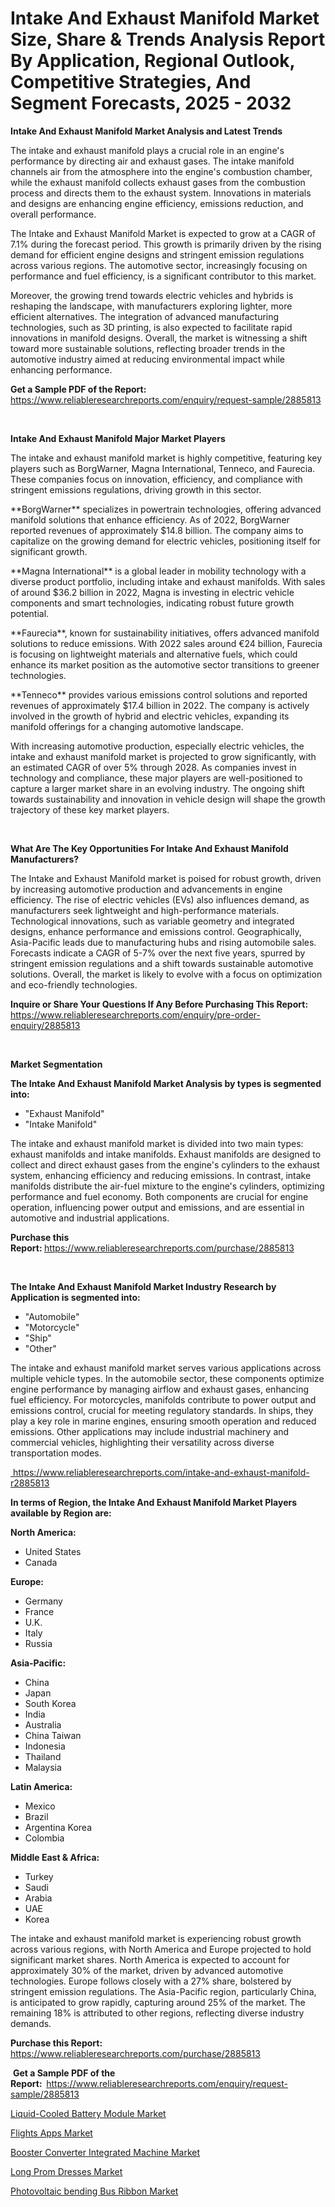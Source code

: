 <p><h1>Intake And Exhaust Manifold Market Size, Share & Trends Analysis Report By Application, Regional Outlook, Competitive Strategies, And Segment Forecasts, 2025 - 2032</h1></p><p><strong>Intake And Exhaust Manifold Market Analysis and Latest Trends</strong></p>
<p><p>The intake and exhaust manifold plays a crucial role in an engine's performance by directing air and exhaust gases. The intake manifold channels air from the atmosphere into the engine's combustion chamber, while the exhaust manifold collects exhaust gases from the combustion process and directs them to the exhaust system. Innovations in materials and designs are enhancing engine efficiency, emissions reduction, and overall performance.</p><p>The Intake and Exhaust Manifold Market is expected to grow at a CAGR of 7.1% during the forecast period. This growth is primarily driven by the rising demand for efficient engine designs and stringent emission regulations across various regions. The automotive sector, increasingly focusing on performance and fuel efficiency, is a significant contributor to this market. </p><p>Moreover, the growing trend towards electric vehicles and hybrids is reshaping the landscape, with manufacturers exploring lighter, more efficient alternatives. The integration of advanced manufacturing technologies, such as 3D printing, is also expected to facilitate rapid innovations in manifold designs. Overall, the market is witnessing a shift toward more sustainable solutions, reflecting broader trends in the automotive industry aimed at reducing environmental impact while enhancing performance.</p></p>
<p><strong>Get a Sample PDF of the Report:&nbsp;</strong> <a href="https://www.reliableresearchreports.com/enquiry/request-sample/2885813?utm_campaign=31&utm_medium=2&utm_source=Github&utm_content=ia&utm_term=13032025&utm_id=intake-and-exhaust-manifold">https://www.reliableresearchreports.com/enquiry/request-sample/2885813</a></p>
<p>&nbsp;</p>
<p><strong>Intake And Exhaust Manifold Major Market Players</strong></p>
<p><p>The intake and exhaust manifold market is highly competitive, featuring key players such as BorgWarner, Magna International, Tenneco, and Faurecia. These companies focus on innovation, efficiency, and compliance with stringent emissions regulations, driving growth in this sector.</p><p>**BorgWarner** specializes in powertrain technologies, offering advanced manifold solutions that enhance efficiency. As of 2022, BorgWarner reported revenues of approximately $14.8 billion. The company aims to capitalize on the growing demand for electric vehicles, positioning itself for significant growth.</p><p>**Magna International** is a global leader in mobility technology with a diverse product portfolio, including intake and exhaust manifolds. With sales of around $36.2 billion in 2022, Magna is investing in electric vehicle components and smart technologies, indicating robust future growth potential. </p><p>**Faurecia**, known for sustainability initiatives, offers advanced manifold solutions to reduce emissions. With 2022 sales around €24 billion, Faurecia is focusing on lightweight materials and alternative fuels, which could enhance its market position as the automotive sector transitions to greener technologies.</p><p>**Tenneco** provides various emissions control solutions and reported revenues of approximately $17.4 billion in 2022. The company is actively involved in the growth of hybrid and electric vehicles, expanding its manifold offerings for a changing automotive landscape.</p><p>With increasing automotive production, especially electric vehicles, the intake and exhaust manifold market is projected to grow significantly, with an estimated CAGR of over 5% through 2028. As companies invest in technology and compliance, these major players are well-positioned to capture a larger market share in an evolving industry. The ongoing shift towards sustainability and innovation in vehicle design will shape the growth trajectory of these key market players.</p></p>
<p>&nbsp;</p>
<p><strong>What Are The Key Opportunities For Intake And Exhaust Manifold Manufacturers?</strong></p>
<p><p>The Intake and Exhaust Manifold market is poised for robust growth, driven by increasing automotive production and advancements in engine efficiency. The rise of electric vehicles (EVs) also influences demand, as manufacturers seek lightweight and high-performance materials. Technological innovations, such as variable geometry and integrated designs, enhance performance and emissions control. Geographically, Asia-Pacific leads due to manufacturing hubs and rising automobile sales. Forecasts indicate a CAGR of 5-7% over the next five years, spurred by stringent emission regulations and a shift towards sustainable automotive solutions. Overall, the market is likely to evolve with a focus on optimization and eco-friendly technologies.</p></p>
<p><strong>Inquire or Share Your Questions If Any Before Purchasing This Report:</strong> <a href="https://www.reliableresearchreports.com/enquiry/pre-order-enquiry/2885813?utm_campaign=31&utm_medium=2&utm_source=Github&utm_content=ia&utm_term=13032025&utm_id=intake-and-exhaust-manifold">https://www.reliableresearchreports.com/enquiry/pre-order-enquiry/2885813</a></p>
<p>&nbsp;</p>
<p><strong>Market Segmentation</strong></p>
<p><strong>The Intake And Exhaust Manifold Market Analysis by types is segmented into:</strong></p>
<p><ul><li>"Exhaust Manifold"</li><li>"Intake Manifold"</li></ul></p>
<p><p>The intake and exhaust manifold market is divided into two main types: exhaust manifolds and intake manifolds. Exhaust manifolds are designed to collect and direct exhaust gases from the engine's cylinders to the exhaust system, enhancing efficiency and reducing emissions. In contrast, intake manifolds distribute the air-fuel mixture to the engine's cylinders, optimizing performance and fuel economy. Both components are crucial for engine operation, influencing power output and emissions, and are essential in automotive and industrial applications.</p></p>
<p><strong>Purchase this Report:&nbsp;</strong><a href="https://www.reliableresearchreports.com/purchase/2885813?utm_campaign=31&utm_medium=2&utm_source=Github&utm_content=ia&utm_term=13032025&utm_id=intake-and-exhaust-manifold">https://www.reliableresearchreports.com/purchase/2885813</a></p>
<p>&nbsp;</p>
<p><strong>The Intake And Exhaust Manifold Market Industry Research by Application is segmented into:</strong></p>
<p><ul><li>"Automobile"</li><li>"Motorcycle"</li><li>"Ship"</li><li>"Other"</li></ul></p>
<p><p>The intake and exhaust manifold market serves various applications across multiple vehicle types. In the automobile sector, these components optimize engine performance by managing airflow and exhaust gases, enhancing fuel efficiency. For motorcycles, manifolds contribute to power output and emissions control, crucial for meeting regulatory standards. In ships, they play a key role in marine engines, ensuring smooth operation and reduced emissions. Other applications may include industrial machinery and commercial vehicles, highlighting their versatility across diverse transportation modes.</p></p>
<p><a href="https://www.reliableresearchreports.com/intake-and-exhaust-manifold-r2885813?utm_campaign=31&utm_medium=2&utm_source=Github&utm_content=ia&utm_term=13032025&utm_id=intake-and-exhaust-manifold">&nbsp;https://www.reliableresearchreports.com/intake-and-exhaust-manifold-r2885813</a></p>
<p><strong>In terms of Region, the Intake And Exhaust Manifold Market Players available by Region are:</strong></p>
<p>
    <p> <strong> North America: </strong>
        <ul>
            <li>United States</li>
            <li>Canada</li>
        </ul>
        </p> 
    <p> <strong> Europe: </strong>
        <ul>
            <li>Germany</li>
            <li>France</li>
            <li>U.K.</li>
            <li>Italy</li>
            <li>Russia</li>
        </ul>
        </p> 
    <p> <strong> Asia-Pacific: </strong>
        <ul>
            <li>China</li>
            <li>Japan</li>
            <li>South Korea</li>
            <li>India</li>
            <li>Australia</li>
            <li>China Taiwan</li>
            <li>Indonesia</li>
            <li>Thailand</li>
            <li>Malaysia</li>
        </ul>
        </p> 
    <p> <strong> Latin America: </strong>
        <ul>
            <li>Mexico</li>
            <li>Brazil</li>
            <li>Argentina Korea</li>
            <li>Colombia</li>
        </ul>
        </p> 
    <p> <strong> Middle East & Africa: </strong>
        <ul>
            <li>Turkey</li>
            <li>Saudi</li>
            <li>Arabia</li>
            <li>UAE</li>
            <li>Korea</li>
        </ul>
    </p>
    </p>
<p><p>The intake and exhaust manifold market is experiencing robust growth across various regions, with North America and Europe projected to hold significant market shares. North America is expected to account for approximately 30% of the market, driven by advanced automotive technologies. Europe follows closely with a 27% share, bolstered by stringent emission regulations. The Asia-Pacific region, particularly China, is anticipated to grow rapidly, capturing around 25% of the market. The remaining 18% is attributed to other regions, reflecting diverse industry demands.</p></p>
<p><strong>Purchase this Report: </strong><a href="https://www.reliableresearchreports.com/purchase/2885813?utm_campaign=31&utm_medium=2&utm_source=Github&utm_content=ia&utm_term=13032025&utm_id=intake-and-exhaust-manifold">https://www.reliableresearchreports.com/purchase/2885813</a></p>
<p>&nbsp;<strong>Get a Sample PDF of the Report:&nbsp;&nbsp;</strong><a href="https://www.reliableresearchreports.com/enquiry/request-sample/2885813?utm_campaign=31&utm_medium=2&utm_source=Github&utm_content=ia&utm_term=13032025&utm_id=intake-and-exhaust-manifold">https://www.reliableresearchreports.com/enquiry/request-sample/2885813</a></p>
<p><strong></strong></p>
<p><p><a href="https://github.com/abuegalawixo/Market-Research-Report-List-1/blob/main/liquid-cooled-battery-module-market.md?utm_campaign=31&utm_medium=2&utm_source=Github&utm_content=ia&utm_term=13032025&utm_id=intake-and-exhaust-manifold">Liquid-Cooled Battery Module Market</a></p><p><a href="https://github.com/cernkomlkawi/Market-Research-Report-List-1/blob/main/flights-apps-market.md?utm_campaign=31&utm_medium=2&utm_source=Github&utm_content=ia&utm_term=13032025&utm_id=intake-and-exhaust-manifold">Flights Apps Market</a></p><p><a href="https://github.com/trossdushi7u/Market-Research-Report-List-1/blob/main/booster-converter-integrated-machine-market.md?utm_campaign=31&utm_medium=2&utm_source=Github&utm_content=ia&utm_term=13032025&utm_id=intake-and-exhaust-manifold">Booster Converter Integrated Machine Market</a></p><p><a href="https://github.com/godutetraeva/Market-Research-Report-List-1/blob/main/long-prom-dresses-market.md?utm_campaign=31&utm_medium=2&utm_source=Github&utm_content=ia&utm_term=13032025&utm_id=intake-and-exhaust-manifold">Long Prom Dresses Market</a></p><p><a href="https://github.com/boonegoicks7/Market-Research-Report-List-1/blob/main/photovoltaic-bending-bus-ribbon-market.md?utm_campaign=31&utm_medium=2&utm_source=Github&utm_content=ia&utm_term=13032025&utm_id=intake-and-exhaust-manifold">Photovoltaic bending Bus Ribbon Market</a></p></p>